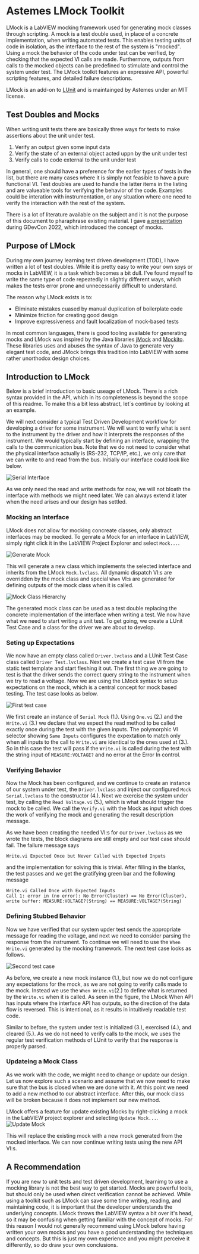 # Astemes LMock Toolkit

LMock is a LabVIEW mocking framework used for generating mock classes through scripting.
A mock is a test double used, in place of a concrete implementation, when writing automated tests.
This enables testing units of code in isolation, as the interface to the rest of the system is "mocked".
Using a mock the behavior of the code under test can be verified, by checking that the expected VI calls are made.
Furthermore, outputs from calls to the mocked objects can be predefined to stimulate and control the system under test.
The LMock toolkit features an expressive API, powerful scripting features, and detailed failure descriptions.

LMock is an add-on to [LUnit](https://www.ithub.com/astemes/astemes-lunit) and is maintainged by Astemes under an MIT license.

## Test Doubles and Mocks

When writing unit tests there are basically three ways for tests to make assertions about the unit under test. 

1. Verify an output given some input data 
2. Verify the state of an external object acted uppn by the unit under test
3. Verify calls to code external to the unit under test

In general, one should have a preference for the earlier types of tests in the list, but there are many cases where it is simply not feasible to have a pure functional VI. 
Test doubles are used to handle the latter items in the listing and are valueable tools for verifying the behavior of the code.
Examples could be interation with instrumentation, or any situation where one need to verify the interaction with the rest of the system. 

There is a lot of literature available on the subject and it is not the purpose of this document to pharaphrase existing material.
I gave [a presentation](https://www.youtube.com/watch?v=6cfifZbhZsE&t=44s) during GDevCon 2022, which introduced the concept of mocks.

## Purpose of LMock

During my own journey learning test driven development (TDD), I have written a lot of test doubles.
While it is pretty easy to write your own spys or mocks in LabVIEW, it is a task which becomes a bit dull.
I've found myself to write the same type of code repeatedly in slightly different ways, which makes the tests error prone and unnecessarily difficult to understand.

The reason why LMock exists is to:
- Eliminate mistakes cuased by manual duplication of boilerplate code
- Minimize friction for creating good design
- Improve expressiveness and fault localization of mock-based tests

In most common languages, there is good tooling available for generating mocks and LMock was inspired by the Java libraries [jMock](http://jmock.org/) and [Mockito](http://mockito.org).
These libraries uses and abuses the syntax of Java to generate very elegant test code, and JMock brings this tradition into LabVIEW with some rather unorthodox design choices. 

## Introduction to LMock

Below is a brief introduction to basic useage of LMock.
There is a rich syntax provided in the API, which in its completeness is beyond the scope of this readme.
To make this a bit less abstract, let´s continue by looking at an example.

We will next consider a typical Test Driven Development workflow for developing a driver for some instrument.
We will want to verify what is sent to the instrument by the driver and how it interprets the responses of the instrument.
We would typically start by defining an interface, wrapping the calls to the communication bus.
Note that we do not need to consider what the physical interface actually is (RS-232, TCP/IP, etc.), we only care that we can write to and read from the bus.
Initially our interface could look like below.

![Serial Interface](docs/10_Basics/img/Serial%20Interface.png)

As we only need the read and write methods for now, we will not bloath the interface with methods we might need later.
We can always extend it later when the need arises and our design has settled.

### Mocking an Interface

LMock does not allow for mocking concreate classes, only abstract interfaces may be mocked.
To genrate a Mock for an interface in LabVIEW, simply right click it in the LabVIEW Project Explorer and select ``Mock...``. 

![Generate Mock](docs/10_Basics/img/Mock%20Serial%20Driver.png)

This will generate a new class which implements the selected interface and inherits from the LMock ``Mock.lvclass``.
All dynamic dispatch VI:s are overridden by the mock class and special ``When`` VI:s are generated for defining outputs of the mock class when it is called.

![Mock Class Hierarchy](docs/10_Basics/img/Mock%20Class%20Structure.png)

The generated mock class can be used as a test double replacing the concrete implementation of the interface when writing a test.
We now have what we need to start writing a unit test.
To get going, we create a LUnit Test Case and a class for the driver we are about to develop.

### Seting up Expectations

We now have an empty class called ``Driver.lvclass`` and a LUnit Test Case class called ``Driver Test.lvclass``. 
Next we create a test case VI from the static test template and start fleshing it out.
The first thing we are going to test is that the driver sends the correct query string to the instrument when we try to read a voltage.
Now we are using the LMock syntax to setup expectations on the mock, which is a central concept for mock based testing.
The test case looks as below.

![First test case](docs/10_Basics/img/Test%20Case%201.png)

We first create an instance of ``Serial Mock`` (1.).
Using ``One.vi`` (2.) and the ``Write.vi`` (3.) we declare that we expect the read method to be called exactly once during the test with the given inputs.
The polymorphic VI selector showing ``Same Inputs`` configures the expextation to match only when all inputs to the call to ``Write.vi`` are identical to the ones used at (3.).
So in this case the test will pass if the ``Write.vi`` is called during the test with the string input of ``MEASURE:VOLTAGE?`` and no error at the Error In control.

### Verifying Behavior

Now the Mock has been configured, and we continue to create an instance of our system under test, the ``Driver.lvclass`` and inject our configured ``Mock Serial.lvclass`` to the constructor (4.).
Next we exercise the system under test, by calling the ``Read Voltage.vi`` (5.), which is what should trigger the mock to be called.
We call the ``Verify.vi`` with the Mock as input which does the work of verifying the mock and generating the result description message.

As we have been creating the needed VI:s for our ``Driver.lvclass`` as we wrote the tests, the block diagrams are still empty and our test case should fail.
The failure message says 

```
Write.vi Expected Once but Never Called with Expected Inputs
```

and the implementation for solving this is trivial. 
After filling in the blanks, the test passes and we get the gratifying green bar and the following message

```
Write.vi Called Once with Expected Inputs
Call 1: error in (no error): No Error(Cluster) == No Error(Cluster), write buffer: MEASURE:VOLTAGE?(String) == MEASURE:VOLTAGE?(String)
```

### Defining Stubbed Behavior 

Now we have verified that our system upder test sends the appropriate message for reading the voltage, and next we need to consider parsing the response from the instrument.
To continue we will need to use the ``When Write.vi`` generated by the mocking framework.
The next test case looks as follows.
 
![Second test case](docs/10_Basics/img/Test%20Case%202.png)

As before, we create a new mock instance (1.), but now we do not configure any expectations for the mock, as we are not going to verify calls made to the mock.
Instead we use the ``When Write.vi``(2.) to define what is returned by the ``Write.vi`` when it is called. 
As seen in the figure, the LMock When API has inputs where the interface API has outputs, so the direction of the data flow is reversed.
This is intentional, as it results in intuitively readable test code.

Similar to before, the system under test is initialized (3.), exercised (4.), and cleared (5.). 
As we do not need to verify calls to the mock, we uses the regular test verification methods of LUnit to verify that the response is properly parsed.

### Updateing a Mock Class

As we work with the code, we might need to change or update our design.
Let us now explore such a scenario and assume that we now need to make sure that the bus is closed when we are done with it. 
At this point we need to add a new method to our abstract interface.
After this, our mock class will be broken because it does not implement our new method. 

LMock offers a feature for update existing Mocks by right-clicking a mock in the LabVIEW project explorer and selecting ``Update Mock...``.
![Update Mock](docs/10_Basics/img/Update%20Mock.png)

This will replace the existing mock with a new mock generated from the mocked interface.
We can now continue writing tests using the new API VI:s.

## A Recommendation

If you are new to unit tests and test driven development, learnimg to use a mocking library is not the best way to get started.
Mocks are powerful tools, but should only be used when direct verification cannot be achieved.
While using a toolkit such as LMock can save some time writing, reading, and maintaining code, it is important that the developer understands the underlying concepts.
LMock throws the LabVIEW syntax a bit over it's head, so it may be confusing when getting familiar with the concept of mocks.
For this reason I would not generally recommend using LMock before having written your own mocks and you have a good understanding the techniques and concepts.
But this is just my own experience and you might perceive it differently, so do draw your own conclusions.
